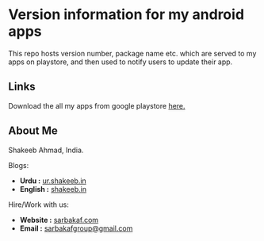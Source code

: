 # Version information for my android apps
This repo hosts version number, package name etc. which are served to my apps on playstore, and then used to notify users to update their app.

## Links
Download the all my apps from google playstore [here.]('https://play.google.com/store/apps/dev?id=8917194327395382081')

## About Me
Shakeeb Ahmad, India.

Blogs:
- **Urdu :** [ur.shakeeb.in](https://ur.shakeeb.in)
- **English :** [shakeeb.in](https://www.shakeeb.in)

Hire/Work with us:
- **Website :** [sarbakaf.com](https://www.sarbakaf.com)
- **Email :** [sarbakafgroup@gmail.com](mailto:sarbakafgroup@gmail.com) 